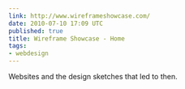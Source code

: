 ```yaml
---
link: http://www.wireframeshowcase.com/
date: 2010-07-10 17:09 UTC
published: true
title: Wireframe Showcase - Home
tags:
- webdesign
---
```


Websites and the design sketches that led to then.
